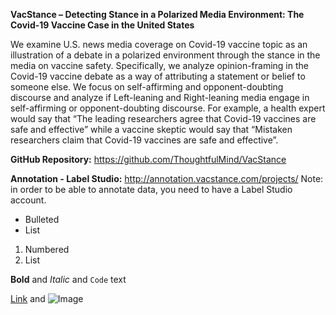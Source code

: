 **VacStance – Detecting Stance in a Polarized Media Environment: 
The Covid-19 Vaccine Case in the United States**

We examine U.S. news media coverage on Covid-19 vaccine topic as an illustration of a debate in a polarized environment through the stance in the media on vaccine safety. Specifically, we analyze opinion-framing in the Covid-19 vaccine debate as a way of attributing a statement or belief to someone else. We focus on self-affirming and opponent-doubting discourse and analyze if Left-leaning and Right-leaning media engage in self-affirming or opponent-doubting discourse. For example, a health expert would say that “The leading researchers agree that Covid-19 vaccines are safe and effective” while a vaccine skeptic would say that “Mistaken researchers claim that Covid-19 vaccines are safe and effective”.

**GitHub Repository:** https://github.com/ThoughtfulMind/VacStance

**Annotation - Label Studio:** http://annotation.vacstance.com/projects/
Note: in order to be able to annotate data, you need to have a Label Studio account.









- Bulleted
- List

1. Numbered
2. List

**Bold** and _Italic_ and `Code` text

[Link](url) and ![Image](src)
```
